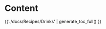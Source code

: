 # Content

<div class="grid cards" markdown>

{{'./docs/Recipes/Drinks' | generate_toc_full() }}

</div>